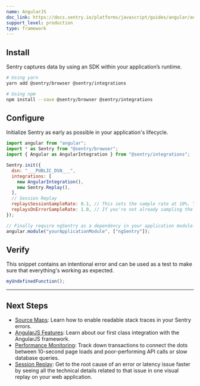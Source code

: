 ```yaml
---
name: AngularJS
doc_link: https://docs.sentry.io/platforms/javascript/guides/angular/angular1/
support_level: production
type: framework
---
```


## Install
Sentry captures data by using an SDK within your application’s runtime.

```bash
# Using yarn
yarn add @sentry/browser @sentry/integrations

# Using npm
npm install --save @sentry/browser @sentry/integrations
```

## Configure
Initialize Sentry as early as possible in your application's lifecycle.

```javascript
import angular from "angular";
import * as Sentry from "@sentry/browser";
import { Angular as AngularIntegration } from "@sentry/integrations";

Sentry.init({
  dsn: "___PUBLIC_DSN___",
  integrations: [
    new AngularIntegration(),
    new Sentry.Replay(),
  ],
  // Session Replay
  replaysSessionSampleRate: 0.1, // This sets the sample rate at 10%. You may want to change it to 100% while in development and then sample at a lower rate in production.
  replaysOnErrorSampleRate: 1.0, // If you're not already sampling the entire session, change the sample rate to 100% when sampling sessions where errors occur.
});

// Finally require ngSentry as a dependency in your application module.
angular.module("yourApplicationModule", ["ngSentry"]);
```

## Verify
This snippet contains an intentional error and can be used as a test to make sure that everything's working as expected.

```javascript
myUndefinedFunction();
```

---
## Next Steps
- [Source Maps](https://docs.sentry.io/platforms/javascript/guides/angular/sourcemaps/): Learn how to enable readable stack traces in your Sentry errors.
- [AngularJS Features](https://docs.sentry.io/platforms/javascript/guides/angular/angular1/): Learn about our first class integration with the AngularJS framework.
- [Performance Monitoring](https://docs.sentry.io/platforms/javascript/guides/angular/performance/): Track down transactions to connect the dots between 10-second page loads and poor-performing API calls or slow database queries.
- [Session Replay](https://docs.sentry.io/platforms/javascript/guides/angular/session-replay/): Get to the root cause of an error or latency issue faster by seeing all the technical details related to that issue in one visual replay on your web application.
